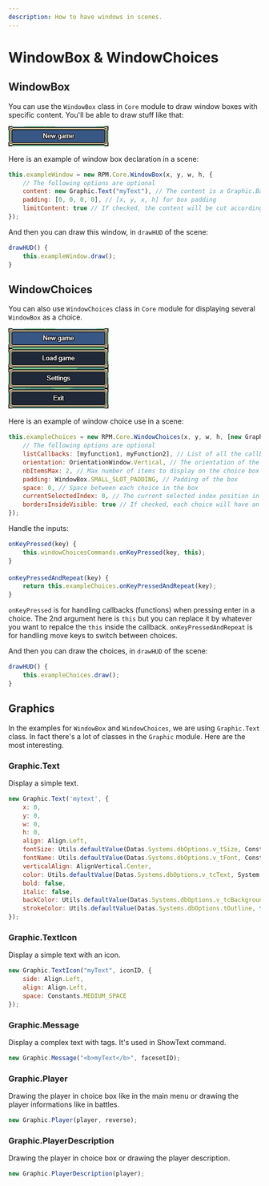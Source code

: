 ```yaml
---
description: How to have windows in scenes.
---
```


# WindowBox & WindowChoices

## WindowBox

You can use the `WindowBox` class in `Core` module to draw window boxes with specific content. You'll be able to draw stuff like that:

![](../.gitbook/assets/windowbox.png)

Here is an example of window box declaration in a scene:

```javascript
this.exampleWindow = new RPM.Core.WindowBox(x, y, w, h, { 
    // The following options are optional
    content: new Graphic.Text("myText"), // The content is a Graphic.Base
    padding: [0, 0, 0, 0], // [x, y, x, h] for box padding
    limitContent: true // If checked, the content will be cut according to padding
});
```

And then you can draw this window, in `drawHUD` of the scene:

```javascript
drawHUD() {
    this.exampleWindow.draw();
}
```

## WindowChoices

You can also use `WindowChoices` class in `Core` module for displaying several `WindowBox` as a choice.

![](../.gitbook/assets/windowchoices.png)

Here is an example of window choice use in a scene:

```javascript
this.exampleChoices = new RPM.Core.WindowChoices(x, y, w, h, [new Graphic.Text("A"), new Graphic.Text("B")], { 
    // The following options are optional
    listCallbacks: [myfunction1, myFunction2], // List of all the callback functions to excecute when pressed.
    orientation: OrientationWindow.Vertical, // The orientation of the window (horizontal or vertical)
    nbItemsMax: 2, // Max number of items to display on the choice box
    padding: WindowBox.SMALL_SLOT_PADDING, // Padding of the box
    space: 0, // Space between each choice in the box
    currentSelectedIndex: 0, // The current selected index position in the choice box
    bordersInsideVisible: true // If checked, each choice will have an individual window box
});
```

Handle the inputs:

```javascript
onKeyPressed(key) {
    this.windowChoicesCommands.onKeyPressed(key, this);
}

onKeyPressedAndRepeat(key) {
    return this.exampleChoices.onKeyPressedAndRepeat(key);
}
```

`onKeyPressed` is for handling callbacks (functions) when pressing enter in a choice. The 2nd argument here is `this` but you can replace it by whatever you want to repalce the `this` inside the callback. `onKeyPressedAndRepeat` is for handling move keys to switch between choices.

And then you can draw the choices, in `drawHUD` of the scene:

```javascript
drawHUD() {
    this.exampleChoices.draw();
}
```

## Graphics

In the examples for `WindowBox` and `WindowChoices`, we are using `Graphic.Text` class. In fact there's a lot of classes in the `Graphic` module. Here are the most interesting.

### Graphic.Text

Display a simple text.

```javascript
new Graphic.Text('mytext', { 
    x: 0, 
    y: 0, 
    w: 0, 
    h: 0, 
    align: Align.Left, 
    fontSize: Utils.defaultValue(Datas.Systems.dbOptions.v_tSize, Constants.DEFAULT_FONT_SIZE), 
    fontName: Utils.defaultValue(Datas.Systems.dbOptions.v_tFont, Constants.DEFAULT_FONT_NAME), 
    verticalAlign: AlignVertical.Center, 
    color: Utils.defaultValue(Datas.Systems.dbOptions.v_tcText, System.Color.WHITE), 
    bold: false, 
    italic: false, 
    backColor: Utils.defaultValue(Datas.Systems.dbOptions.v_tcBackground, null), 
    strokeColor: Utils.defaultValue(Datas.Systems.dbOptions.tOutline, false) ? Utils.defaultValue(Datas.Systems.dbOptions.v_tcOutline, null) : null
});
```

### Graphic.TextIcon

Display a simple text with an icon.

```javascript
new Graphic.TextIcon("myText", iconID, { 
    side: Align.Left, 
    align: Align.Left, 
    space: Constants.MEDIUM_SPACE
});
```

### Graphic.Message

Display a complex text with tags. It's used in ShowText command.

```javascript
new Graphic.Message("<b>myText</b>", facesetID);
```

### Graphic.Player

Drawing the player in choice box like in the main menu or drawing the player informations like in battles.

```javascript
new Graphic.Player(player, reverse);
```

### Graphic.PlayerDescription

Drawing the player in choice box or drawing the player description.

```javascript
new Graphic.PlayerDescription(player);
```
